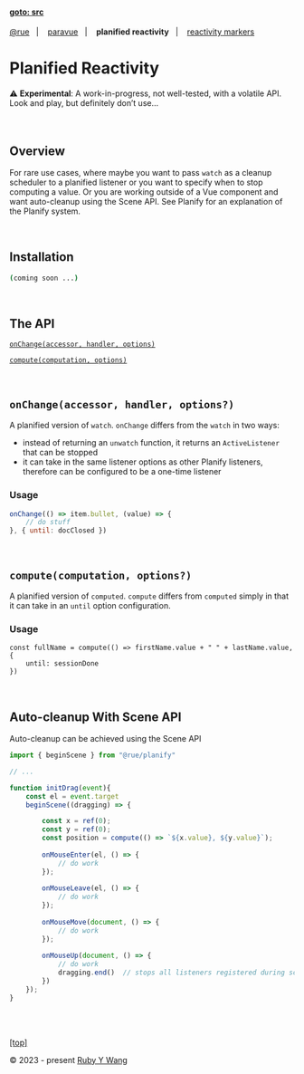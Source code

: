 #### [goto: src](https://github.com/ruby-cube/rue/tree/main/packages/paravue)
[@rue](https://github.com/ruby-cube/rue#goto-src)  &nbsp;&nbsp;|&nbsp; &nbsp;  [paravue](https://github.com/ruby-cube/rue/tree/main/packages/paravue#goto-src)  &nbsp;&nbsp;|&nbsp; &nbsp; **planified reactivity**  &nbsp;&nbsp;|&nbsp; &nbsp; [reactivity markers](https://github.com/ruby-cube/rue/tree/main/packages/paravue/docs/reactivity-markers.md#goto-src)
# Planified Reactivity

<aside>
⚠️ <b>Experimental</b>: A work-in-progress, not well-tested, with a volatile API. Look and play, but definitely don’t use…
</aside>
<br/>
<br/>

## Overview

For rare use cases, where maybe you want to pass `watch` as a cleanup scheduler to a planified listener or you want to specify when to stop computing a value. Or you are working outside of a Vue component and want auto-cleanup using the Scene API. See Planify for an explanation of the Planify system.

<br/>

## Installation

```bash
(coming soon ...)
```
</br>

## The API

[`onChange(accessor, handler, options)`](https://github.com/ruby-cube/rue/blob/main/packages/paravue/docs/planified-reactivity.md#onchangeaccessor-handler-options)

[`compute(computation, options)`](https://github.com/ruby-cube/rue/blob/main/packages/paravue/docs/planified-reactivity.md#computecomputation-options)

<br/>

## `onChange(accessor, handler, options?)`

A planified version of `watch`. `onChange` differs from the `watch` in two ways: 

- instead of returning an `unwatch` function, it returns an `ActiveListener` that can be stopped
- it can take in the same listener options as other Planify listeners, therefore can be configured to be a one-time listener

### Usage

```jsx
onChange(() => item.bullet, (value) => {
    // do stuff
}, { until: docClosed })
```
<br/>

## `compute(computation, options?)`

A planified version of `computed`.  `compute` differs from `computed` simply in that it can take in an `until` option configuration.

### Usage

```tsx
const fullName = compute(() => firstName.value + " " + lastName.value, { 
    until: sessionDone 
})
```
<br/>

## Auto-cleanup With Scene API

Auto-cleanup can be achieved using the Scene API

```jsx
import { beginScene } from "@rue/planify"

// ...

function initDrag(event){
    const el = event.target
    beginScene((dragging) => {

        const x = ref(0);
        const y = ref(0);
        const position = compute(() => `${x.value}, ${y.value}`);
    
        onMouseEnter(el, () => {
            // do work
        });
     
        onMouseLeave(el, () => {
            // do work
        });
    
        onMouseMove(document, () => {
            // do work
        });
    
        onMouseUp(document, () => {
            // do work
            dragging.end()  // stops all listeners registered during scene
        })
    });
}
```

<br/>
<br/>

[[top]](https://github.com/ruby-cube/rue/tree/main/packages/paravue/docs/planified-reactivity.md#goto-src)

© 2023 - present [Ruby Y Wang](https://github.com/ruby-cube)
